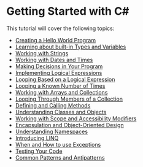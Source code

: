 # Getting Started with C# 

This tutorial will cover the following topics:

- [Creating a Hello World Program](hello-world.md)
- [Learning about built-in Types and Variables](types-variables.md)
- [Working with Strings](strings.md)
- [Working with Dates and Times](datetimes.md)
- [Making Decisions in Your Program](making-decisions.md)
- [Implementing Logical Expressions](logical-expressions.md)
- [Looping Based on a Logical Expression](looping-logical-expression.md)
- [Looping a Known Number of Times](for-loops.md)
- [Working with Arrays and Collections](arrays-collections.md)
- [Looping Through Members of a Collection](looping-collections.md)
- [Defining and Calling Methods](methods.md)
- [Understanding Classes and Objects](classes-objects.md)
- [Working with Scope and Accessibility Modifiers](scope-accessibility.md)
- [Encapsulation and Object-Oriented Design](encapsulation-oop.md)
- [Understanding Namespaces](namespaces.md)
- [Introducing LINQ](linq.md)
- [When and How to use Exceptions](exceptions.md)
- [Testing Your Code](testing.md)
- [Common Patterns and Antipatterns](patterns-antipatterns.md)

<!-- [Installing .NET and Tools](writing-your-first.md) -->
<!-- [Types and Variables w/Console.ReadLine](types-variables-user-input.md) -->
<!-- [Troubleshooting](troubleshooting.md) --> 
